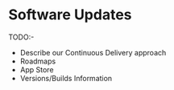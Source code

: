 # Software Updates

TODO:-

* Describe our Continuous Delivery approach
* Roadmaps
* App Store
* Versions/Builds Information
